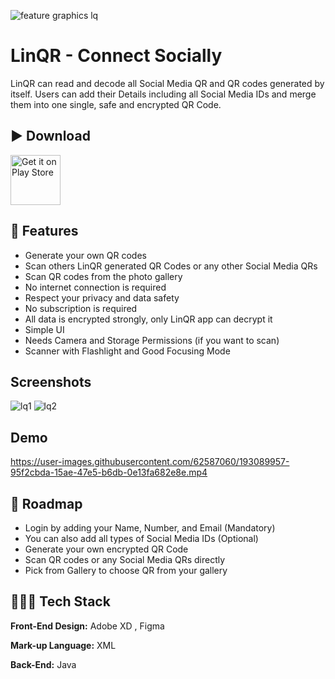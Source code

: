 ![feature graphics lq](https://user-images.githubusercontent.com/62587060/139127031-f627ffa1-db93-4c6a-b019-cd71a22b8e55.png)


#  	LinQR - Connect Socially

LinQR can read and decode all Social Media QR and QR codes generated by itself. Users can add their Details including all Social Media IDs and merge them into one single, safe and encrypted QR Code.

## ▶️ Download 

[<img src="https://play.google.com/intl/en_us/badges/images/generic/en_badge_web_generic.png"
      alt="Get it on Play Store"
      height="80">](https://play.google.com/store/apps/details?id=com.geeeky.linqr)


## 🚀 Features

- Generate your own QR codes
- Scan others LinQR generated QR Codes or any other Social Media QRs
- Scan QR codes from the photo gallery
- No internet connection is required
- Respect your privacy and data safety
- No subscription is required
- All data is encrypted strongly, only LinQR app can decrypt it
- Simple UI
- Needs Camera and Storage Permissions (if you want to scan)
- Scanner with Flashlight and Good Focusing Mode

## Screenshots 
![lq1](https://user-images.githubusercontent.com/62587060/139126502-c80f803a-e6d4-4467-acd0-a58484394bc7.png)
![lq2](https://user-images.githubusercontent.com/62587060/139126515-d6a8631e-4d4d-428b-91a5-822cfd0f1d66.png)

## Demo
https://user-images.githubusercontent.com/62587060/193089957-95f2cbda-15ae-47e5-b6db-0e13fa682e8e.mp4

## 🚶 Roadmap

- Login by adding your Name, Number, and Email (Mandatory)
- You can also add all types of Social Media IDs (Optional)
- Generate your own encrypted QR Code
- Scan QR codes or any Social Media QRs directly
- Pick from Gallery to choose QR from your gallery

## 👨🏽‍💻  Tech Stack

**Front-End Design:** Adobe XD , Figma

**Mark-up Language:** XML

**Back-End:** Java


